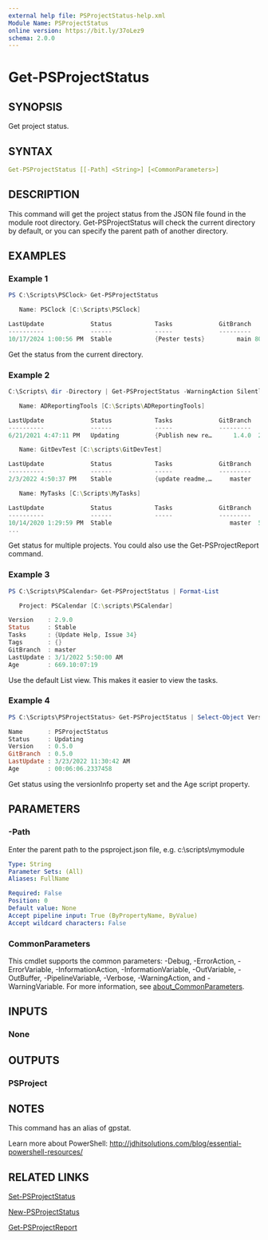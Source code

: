 ```yaml
---
external help file: PSProjectStatus-help.xml
Module Name: PSProjectStatus
online version: https://bit.ly/37oLez9
schema: 2.0.0
---
```


# Get-PSProjectStatus

## SYNOPSIS

Get project status.

## SYNTAX

```yaml
Get-PSProjectStatus [[-Path] <String>] [<CommonParameters>]
```

## DESCRIPTION

This command will get the project status from the JSON file found in the module root directory. Get-PSProjectStatus will check the current directory by default, or you can specify the parent path of another directory.

## EXAMPLES

### Example 1

```powershell
PS C:\Scripts\PSClock> Get-PSProjectStatus

   Name: PSClock [C:\Scripts\PSClock]

LastUpdate             Status            Tasks             GitBranch      Age
----------             ------            -----             ---------      ---
10/17/2024 1:00:56 PM  Stable            {Pester tests}         main 80.20:40
```

Get the status from the current directory.

### Example 2

```powershell
C:\Scripts\ dir -Directory | Get-PSProjectStatus -WarningAction SilentlyContinue

   Name: ADReportingTools [C:\Scripts\ADReportingTools]

LastUpdate             Status            Tasks             GitBranch        Age
----------             ------            -----             ---------        ---
6/21/2021 4:47:11 PM   Updating          {Publish new re…      1.4.0  266.17:59

   Name: GitDevTest [C:\scripts\GitDevTest]

LastUpdate             Status            Tasks             GitBranch        Age
----------             ------            -----             ---------        ---
2/3/2022 4:50:37 PM    Stable            {update readme,…     master   39.17:55

   Name: MyTasks [C:\Scripts\MyTasks]

LastUpdate             Status            Tasks             GitBranch        Age
----------             ------            -----             ---------        ---
10/14/2020 1:29:59 PM  Stable                                 master  516.21:16
...
```

Get status for multiple projects. You could also use the Get-PSProjectReport command.

### Example 3

```powershell
PS C:\Scripts\PSCalendar> Get-PSProjectStatus | Format-List

   Project: PSCalendar [C:\scripts\PSCalendar]

Version    : 2.9.0
Status     : Stable
Tasks      : {Update Help, Issue 34}
Tags       : {}
GitBranch  : master
LastUpdate : 3/1/2022 5:50:00 AM
Age        : 669.10:07:19
```

Use the default List view. This makes it easier to view the tasks.

### Example 4

```powershell
PS C:\Scripts\PSProjectStatus> Get-PSProjectStatus | Select-Object VersionInfo,Age

Name       : PSProjectStatus
Status     : Updating
Version    : 0.5.0
GitBranch  : 0.5.0
LastUpdate : 3/23/2022 11:30:42 AM
Age        : 00:06:06.2337458
```

Get status using the versionInfo property set and the Age script property.

## PARAMETERS

### -Path

Enter the parent path to the psproject.json file, e.g.
c:\scripts\mymodule

```yaml
Type: String
Parameter Sets: (All)
Aliases: FullName

Required: False
Position: 0
Default value: None
Accept pipeline input: True (ByPropertyName, ByValue)
Accept wildcard characters: False
```

### CommonParameters

This cmdlet supports the common parameters: -Debug, -ErrorAction, -ErrorVariable, -InformationAction, -InformationVariable, -OutVariable, -OutBuffer, -PipelineVariable, -Verbose, -WarningAction, and -WarningVariable. For more information, see [about_CommonParameters](http://go.microsoft.com/fwlink/?LinkID=113216).

## INPUTS

### None

## OUTPUTS

### PSProject

## NOTES

This command has an alias of gpstat.

Learn more about PowerShell: http://jdhitsolutions.com/blog/essential-powershell-resources/

## RELATED LINKS

[Set-PSProjectStatus](Set-PSProjectStatus.md)

[New-PSProjectStatus](New-PSProjectStatus.md)

[Get-PSProjectReport](Get-PSProjectReport.md)
